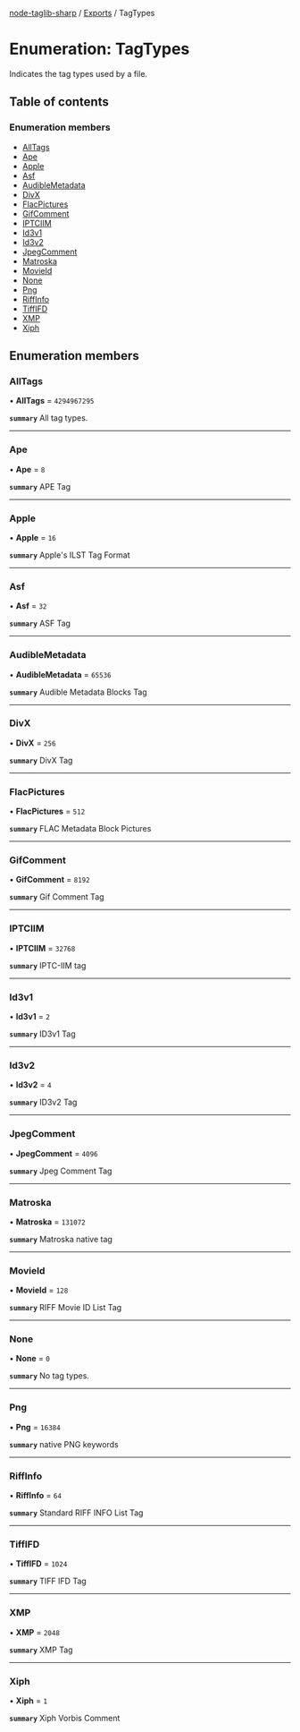 [node-taglib-sharp](../README.md) / [Exports](../modules.md) / TagTypes

# Enumeration: TagTypes

Indicates the tag types used by a file.

## Table of contents

### Enumeration members

- [AllTags](tagtypes.md#alltags)
- [Ape](tagtypes.md#ape)
- [Apple](tagtypes.md#apple)
- [Asf](tagtypes.md#asf)
- [AudibleMetadata](tagtypes.md#audiblemetadata)
- [DivX](tagtypes.md#divx)
- [FlacPictures](tagtypes.md#flacpictures)
- [GifComment](tagtypes.md#gifcomment)
- [IPTCIIM](tagtypes.md#iptciim)
- [Id3v1](tagtypes.md#id3v1)
- [Id3v2](tagtypes.md#id3v2)
- [JpegComment](tagtypes.md#jpegcomment)
- [Matroska](tagtypes.md#matroska)
- [MovieId](tagtypes.md#movieid)
- [None](tagtypes.md#none)
- [Png](tagtypes.md#png)
- [RiffInfo](tagtypes.md#riffinfo)
- [TiffIFD](tagtypes.md#tiffifd)
- [XMP](tagtypes.md#xmp)
- [Xiph](tagtypes.md#xiph)

## Enumeration members

### AllTags

• **AllTags** = `4294967295`

**`summary`** All tag types.

___

### Ape

• **Ape** = `8`

**`summary`** APE Tag

___

### Apple

• **Apple** = `16`

**`summary`** Apple's ILST Tag Format

___

### Asf

• **Asf** = `32`

**`summary`** ASF Tag

___

### AudibleMetadata

• **AudibleMetadata** = `65536`

**`summary`** Audible Metadata Blocks Tag

___

### DivX

• **DivX** = `256`

**`summary`** DivX Tag

___

### FlacPictures

• **FlacPictures** = `512`

**`summary`** FLAC Metadata Block Pictures

___

### GifComment

• **GifComment** = `8192`

**`summary`** Gif Comment Tag

___

### IPTCIIM

• **IPTCIIM** = `32768`

**`summary`** IPTC-IIM tag

___

### Id3v1

• **Id3v1** = `2`

**`summary`** ID3v1 Tag

___

### Id3v2

• **Id3v2** = `4`

**`summary`** ID3v2 Tag

___

### JpegComment

• **JpegComment** = `4096`

**`summary`** Jpeg Comment Tag

___

### Matroska

• **Matroska** = `131072`

**`summary`** Matroska native tag

___

### MovieId

• **MovieId** = `128`

**`summary`** RIFF Movie ID List Tag

___

### None

• **None** = `0`

**`summary`** No tag types.

___

### Png

• **Png** = `16384`

**`summary`** native PNG keywords

___

### RiffInfo

• **RiffInfo** = `64`

**`summary`** Standard RIFF INFO List Tag

___

### TiffIFD

• **TiffIFD** = `1024`

**`summary`** TIFF IFD Tag

___

### XMP

• **XMP** = `2048`

**`summary`** XMP Tag

___

### Xiph

• **Xiph** = `1`

**`summary`** Xiph Vorbis Comment
